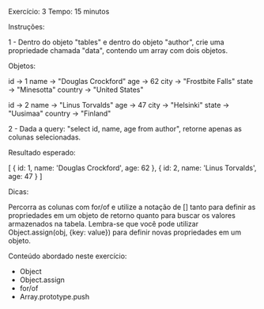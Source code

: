 Exercício: 3
Tempo: 15 minutos

Instruções:

1 - Dentro do objeto "tables" e dentro do objeto "author", crie uma propriedade chamada "data", contendo um array com dois objetos.

Objetos:

id      -> 1
name    -> "Douglas Crockford"
age     -> 62
city    -> "Frostbite Falls"
state   -> "Minesotta"
country -> "United States"

id      -> 2
name    -> "Linus Torvalds"
age     -> 47
city    -> "Helsinki"
state   -> "Uusimaa"
country -> "Finland"

2 - Dada a query: "select id, name, age from author", retorne apenas as colunas selecionadas.

Resultado esperado:

[ { id: 1, name: 'Douglas Crockford', age: 62 },
  { id: 2, name: 'Linus Torvalds', age: 47 } ]

Dicas: 

Percorra as colunas com for/of e utilize a notação de [] tanto para definir as propriedades em um objeto de retorno quanto para buscar os valores armazenados na tabela. Lembra-se que você pode utilizar Object.assign(obj, {key: value}) para definir novas propriedades em um objeto.

Conteúdo abordado neste exercício:

* Object
* Object.assign
* for/of
* Array.prototype.push

